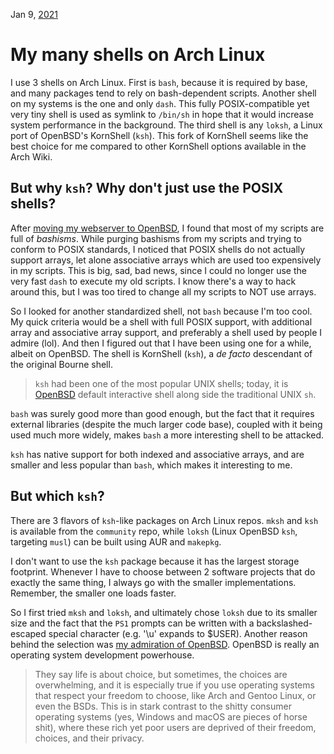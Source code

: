 Jan 9, [2021](/blog/2021/)

# My many shells on Arch Linux

I use 3 shells on Arch Linux. First is `bash`, because it is required by base, and many packages tend to rely on bash-dependent scripts. Another shell on my systems is the one and only `dash`. This fully POSIX-compatible yet very tiny shell is used as symlink to `/bin/sh` in hope that it would increase system performance in the background. The third shell is any `loksh`, a Linux port of OpenBSD's KornShell (`ksh`). This fork of KornShell seems like the best choice for me compared to other KornShell options available in the Arch Wiki.

## But why `ksh`? Why don't just use the POSIX shells?

After [moving my webserver to OpenBSD](/blog/2020/bsdbox/), I found that most of my scripts are full of _bashisms_. While purging bashisms from my scripts and trying to conform to POSIX standards, I noticed that POSIX shells do not actually support arrays, let alone associative arrays which are used too expensively in my scripts. This is big, sad, bad news, since I could no longer use the very fast `dash` to execute my old scripts. I know there's a way to hack around this, but I was too tired to change all my scripts to NOT use arrays.

So I looked for another standardized shell, not `bash` because I'm too cool. My quick criteria would be a shell with full POSIX support, with additional array and associative array support, and preferably a shell used by people I admire (lol). And then I figured out that I have been using one for a while, albeit on OpenBSD. The shell is KornShell (`ksh`), a _de facto_ descendant of the original Bourne shell.

> `ksh` had been one of the most popular UNIX shells; today, it is [OpenBSD](https://openbsd.org) default interactive shell along side the traditional UNIX `sh`.

`bash` was surely good more than good enough, but the fact that it requires external libraries (despite the much larger code base), coupled with it being used much more widely, makes `bash` a more interesting shell to be attacked.

`ksh` has native support for both indexed and associative arrays, and are smaller and less popular than `bash`, which makes it interesting to me.

## But which `ksh`?

There are 3 flavors of `ksh`-like packages on Arch Linux repos. `mksh` and `ksh` is available from the `community` repo, while `loksh` (Linux OpenBSD `ksh`, targeting `musl`) can be built using AUR and `makepkg`.

I don't want to use the `ksh` package because it has the largest storage footprint. Whenever I have to choose between 2 software projects that do exactly the same thing, I always go with the smaller implementations. Remember, the smaller one loads faster.

So I first tried `mksh` and `loksh`, and ultimately chose `loksh` due to its smaller size and the fact that the `PS1` prompts can be written with a backslashed-escaped special character (e.g. '\u' expands to $USER). Another reason behind the selection was [my admiration of OpenBSD](/blog/2020/openbsd/). OpenBSD is really an operating system development powerhouse.

> They say life is about choice, but sometimes, the choices are overwhelming, and it is especially true if you use operating systems that respect your freedom to choose, like Arch and Gentoo Linux, or even the BSDs. This is in stark contrast to the shitty consumer operating systems (yes, Windows and macOS are pieces of horse shit), where these rich yet poor users are deprived of their freedom, choices, and their privacy.
